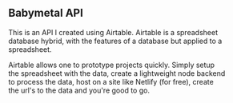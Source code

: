 ## Babymetal API

This is an API I created using Airtable. Airtable is a spreadsheet     
database hybrid, with the features of a database but applied to a     
spreadsheet.  

Airtable allows one to prototype projects quickly.  Simply setup     
the spreadsheet with the data, create a lightweight node backend    
to process the data, host on a site like Netlify (for free), create     
the url's to the data and you're good to go.  